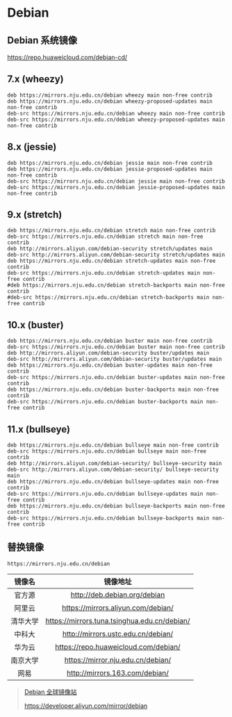 # Debian

## Debian 系统镜像

https://repo.huaweicloud.com/debian-cd/

## 7.x (wheezy)

```
deb https://mirrors.nju.edu.cn/debian wheezy main non-free contrib
deb https://mirrors.nju.edu.cn/debian wheezy-proposed-updates main non-free contrib
deb-src https://mirrors.nju.edu.cn/debian wheezy main non-free contrib
deb-src https://mirrors.nju.edu.cn/debian wheezy-proposed-updates main non-free contrib
```

## 8.x (jessie)

```
deb https://mirrors.nju.edu.cn/debian jessie main non-free contrib
deb https://mirrors.nju.edu.cn/debian jessie-proposed-updates main non-free contrib
deb-src https://mirrors.nju.edu.cn/debian jessie main non-free contrib
deb-src https://mirrors.nju.edu.cn/debian jessie-proposed-updates main non-free contrib
```

## 9.x (stretch)

```
deb https://mirrors.nju.edu.cn/debian stretch main non-free contrib
deb-src https://mirrors.nju.edu.cn/debian stretch main non-free contrib
deb http://mirrors.aliyun.com/debian-security stretch/updates main
deb-src http://mirrors.aliyun.com/debian-security stretch/updates main
deb https://mirrors.nju.edu.cn/debian stretch-updates main non-free contrib
deb-src https://mirrors.nju.edu.cn/debian stretch-updates main non-free contrib
#deb https://mirrors.nju.edu.cn/debian stretch-backports main non-free contrib
#deb-src https://mirrors.nju.edu.cn/debian stretch-backports main non-free contrib
```

## 10.x (buster)

```
deb https://mirrors.nju.edu.cn/debian buster main non-free contrib
deb-src https://mirrors.nju.edu.cn/debian buster main non-free contrib
deb http://mirrors.aliyun.com/debian-security buster/updates main
deb-src http://mirrors.aliyun.com/debian-security buster/updates main
deb https://mirrors.nju.edu.cn/debian buster-updates main non-free contrib
deb-src https://mirrors.nju.edu.cn/debian buster-updates main non-free contrib
deb https://mirrors.nju.edu.cn/debian buster-backports main non-free contrib
deb-src https://mirrors.nju.edu.cn/debian buster-backports main non-free contrib

```

## 11.x (bullseye)

```
deb https://mirrors.nju.edu.cn/debian bullseye main non-free contrib
deb-src https://mirrors.nju.edu.cn/debian bullseye main non-free contrib
deb http://mirrors.aliyun.com/debian-security/ bullseye-security main
deb-src http://mirrors.aliyun.com/debian-security/ bullseye-security main
deb https://mirrors.nju.edu.cn/debian bullseye-updates main non-free contrib
deb-src https://mirrors.nju.edu.cn/debian bullseye-updates main non-free contrib
deb https://mirrors.nju.edu.cn/debian bullseye-backports main non-free contrib
deb-src https://mirrors.nju.edu.cn/debian bullseye-backports main non-free contrib
```

## 替换镜像

```
https://mirrors.nju.edu.cn/debian
```

|  镜像名  |                   镜像地址                   |
| :------: | :------------------------------------------: |
|  官方源  |         http://deb.debian.org/debian         |
|  阿里云  |      https://mirrors.aliyun.com/debian/      |
| 清华大学 | https://mirrors.tuna.tsinghua.edu.cn/debian/ |
|  中科大  |      http://mirrors.ustc.edu.cn/debian/      |
|  华为云  |     https://repo.huaweicloud.com/debian/     |
| 南京大学 |      https://mirror.nju.edu.cn/debian/       |
|   网易   |        http://mirrors.163.com/debian/        |

> [Debian 全球镜像站](https://www.debian.org/mirror/list.zh-cn.html)
>
> https://developer.aliyun.com/mirror/debian
